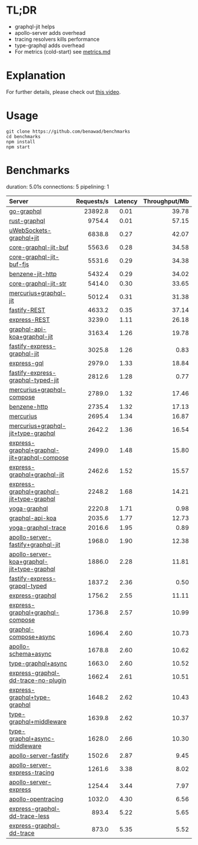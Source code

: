 # TL;DR

- graphql-jit helps
- apollo-server adds overhead
- tracing resolvers kills performance
- type-graphql adds overhead
- For metrics (cold-start) see [metrics.md](METRICS.md)

# Explanation

For further details, please check out [this video](https://www.youtube.com/watch?v=JbV7MCeEPb8).

# Usage

```
git clone https://github.com/benawad/benchmarks
cd benchmarks
npm install
npm start
```

# Benchmarks
duration: 5.01s
connections: 5
pipelining: 1

| Server                                                                                                                                                                  | Requests/s | Latency | Throughput/Mb |
| :--                                                                                                                                                                     | --:        | :-:     | --:           |
| [go-graphql](https://github.com/benawad/node-graphql-benchmarks/tree/master/benchmarks/go-graphql.js)                                                                   | 23892.8    | 0.01    | 39.78         |
| [rust-graphql](https://github.com/benawad/node-graphql-benchmarks/tree/master/benchmarks/rust-graphql.js)                                                               | 9754.4     | 0.01    | 57.15         |
| [uWebSockets-graphql+jit](https://github.com/benawad/node-graphql-benchmarks/tree/master/benchmarks/uWebSockets-graphql+jit.js)                                         | 6838.8     | 0.27    | 42.07         |
| [core-graphql-jit-buf](https://github.com/benawad/node-graphql-benchmarks/tree/master/benchmarks/core-graphql-jit-buf.js)                                               | 5563.6     | 0.28    | 34.58         |
| [core-graphql-jit-buf-fjs](https://github.com/benawad/node-graphql-benchmarks/tree/master/benchmarks/core-graphql-jit-buf-fjs.js)                                       | 5531.6     | 0.29    | 34.38         |
| [benzene-jit-http](https://github.com/benawad/node-graphql-benchmarks/tree/master/benchmarks/benzene-jit-http.js)                                                       | 5432.4     | 0.29    | 34.02         |
| [core-graphql-jit-str](https://github.com/benawad/node-graphql-benchmarks/tree/master/benchmarks/core-graphql-jit-str.js)                                               | 5414.0     | 0.30    | 33.65         |
| [mercurius+graphql-jit](https://github.com/benawad/node-graphql-benchmarks/tree/master/benchmarks/mercurius+graphql-jit.js)                                             | 5012.4     | 0.31    | 31.38         |
| [fastify-REST](https://github.com/benawad/node-graphql-benchmarks/tree/master/benchmarks/fastify-REST.js)                                                               | 4633.2     | 0.35    | 37.14         |
| [express-REST](https://github.com/benawad/node-graphql-benchmarks/tree/master/benchmarks/express-REST.js)                                                               | 3239.0     | 1.11    | 26.18         |
| [graphql-api-koa+graphql-jit](https://github.com/benawad/node-graphql-benchmarks/tree/master/benchmarks/graphql-api-koa+graphql-jit.js)                                 | 3163.4     | 1.26    | 19.78         |
| [fastify-express-graphql-jit](https://github.com/benawad/node-graphql-benchmarks/tree/master/benchmarks/fastify-express-graphql-jit.js)                                 | 3025.8     | 1.26    | 0.83          |
| [express-gql](https://github.com/benawad/node-graphql-benchmarks/tree/master/benchmarks/express-gql.js)                                                                 | 2979.0     | 1.33    | 18.84         |
| [fastify-express-graphql-typed-jit](https://github.com/benawad/node-graphql-benchmarks/tree/master/benchmarks/fastify-express-graphql-typed-jit.js)                     | 2812.6     | 1.28    | 0.77          |
| [mercurius+graphql-compose](https://github.com/benawad/node-graphql-benchmarks/tree/master/benchmarks/mercurius+graphql-compose.js)                                     | 2789.0     | 1.32    | 17.46         |
| [benzene-http](https://github.com/benawad/node-graphql-benchmarks/tree/master/benchmarks/benzene-http.js)                                                               | 2735.4     | 1.32    | 17.13         |
| [mercurius](https://github.com/benawad/node-graphql-benchmarks/tree/master/benchmarks/mercurius.js)                                                                     | 2695.4     | 1.34    | 16.87         |
| [mercurius+graphql-jit+type-graphql](https://github.com/benawad/node-graphql-benchmarks/tree/master/benchmarks/mercurius+graphql-jit+type-graphql.js)                   | 2642.2     | 1.36    | 16.54         |
| [express-graphql+graphql-jit+graphql-compose](https://github.com/benawad/node-graphql-benchmarks/tree/master/benchmarks/express-graphql+graphql-jit+graphql-compose.js) | 2499.0     | 1.48    | 15.80         |
| [express-graphql+graphql-jit](https://github.com/benawad/node-graphql-benchmarks/tree/master/benchmarks/express-graphql+graphql-jit.js)                                 | 2462.6     | 1.52    | 15.57         |
| [express-graphql+graphql-jit+type-graphql](https://github.com/benawad/node-graphql-benchmarks/tree/master/benchmarks/express-graphql+graphql-jit+type-graphql.js)       | 2248.2     | 1.68    | 14.21         |
| [yoga-graphql](https://github.com/benawad/node-graphql-benchmarks/tree/master/benchmarks/yoga-graphql.js)                                                               | 2220.8     | 1.71    | 0.98          |
| [graphql-api-koa](https://github.com/benawad/node-graphql-benchmarks/tree/master/benchmarks/graphql-api-koa.js)                                                         | 2035.6     | 1.77    | 12.73         |
| [yoga-graphql-trace](https://github.com/benawad/node-graphql-benchmarks/tree/master/benchmarks/yoga-graphql-trace.js)                                                   | 2016.6     | 1.95    | 0.89          |
| [apollo-server-fastify+graphql-jit](https://github.com/benawad/node-graphql-benchmarks/tree/master/benchmarks/apollo-server-fastify+graphql-jit.js)                     | 1968.0     | 1.90    | 12.38         |
| [apollo-server-koa+graphql-jit+type-graphql](https://github.com/benawad/node-graphql-benchmarks/tree/master/benchmarks/apollo-server-koa+graphql-jit+type-graphql.js)   | 1886.0     | 2.28    | 11.81         |
| [fastify-express-grapql-typed](https://github.com/benawad/node-graphql-benchmarks/tree/master/benchmarks/fastify-express-grapql-typed.js)                               | 1837.2     | 2.36    | 0.50          |
| [express-graphql](https://github.com/benawad/node-graphql-benchmarks/tree/master/benchmarks/express-graphql.js)                                                         | 1756.2     | 2.55    | 11.11         |
| [express-graphql+graphql-compose](https://github.com/benawad/node-graphql-benchmarks/tree/master/benchmarks/express-graphql+graphql-compose.js)                         | 1736.8     | 2.57    | 10.99         |
| [graphql-compose+async](https://github.com/benawad/node-graphql-benchmarks/tree/master/benchmarks/graphql-compose+async.js)                                             | 1696.4     | 2.60    | 10.73         |
| [apollo-schema+async](https://github.com/benawad/node-graphql-benchmarks/tree/master/benchmarks/apollo-schema+async.js)                                                 | 1678.8     | 2.60    | 10.62         |
| [type-graphql+async](https://github.com/benawad/node-graphql-benchmarks/tree/master/benchmarks/type-graphql+async.js)                                                   | 1663.0     | 2.60    | 10.52         |
| [express-graphql-dd-trace-no-plugin](https://github.com/benawad/node-graphql-benchmarks/tree/master/benchmarks/express-graphql-dd-trace-no-plugin.js)                   | 1662.4     | 2.61    | 10.51         |
| [express-graphql+type-graphql](https://github.com/benawad/node-graphql-benchmarks/tree/master/benchmarks/express-graphql+type-graphql.js)                               | 1648.2     | 2.62    | 10.43         |
| [type-graphql+middleware](https://github.com/benawad/node-graphql-benchmarks/tree/master/benchmarks/type-graphql+middleware.js)                                         | 1639.8     | 2.62    | 10.37         |
| [type-graphql+async-middleware](https://github.com/benawad/node-graphql-benchmarks/tree/master/benchmarks/type-graphql+async-middleware.js)                             | 1628.0     | 2.66    | 10.30         |
| [apollo-server-fastify](https://github.com/benawad/node-graphql-benchmarks/tree/master/benchmarks/apollo-server-fastify.js)                                             | 1502.6     | 2.87    | 9.45          |
| [apollo-server-express-tracing](https://github.com/benawad/node-graphql-benchmarks/tree/master/benchmarks/apollo-server-express-tracing.js)                             | 1261.6     | 3.38    | 8.02          |
| [apollo-server-express](https://github.com/benawad/node-graphql-benchmarks/tree/master/benchmarks/apollo-server-express.js)                                             | 1254.4     | 3.44    | 7.97          |
| [apollo-opentracing](https://github.com/benawad/node-graphql-benchmarks/tree/master/benchmarks/apollo-opentracing.js)                                                   | 1032.0     | 4.30    | 6.56          |
| [express-graphql-dd-trace-less](https://github.com/benawad/node-graphql-benchmarks/tree/master/benchmarks/express-graphql-dd-trace-less.js)                             | 893.4      | 5.22    | 5.65          |
| [express-graphql-dd-trace](https://github.com/benawad/node-graphql-benchmarks/tree/master/benchmarks/express-graphql-dd-trace.js)                                       | 873.0      | 5.35    | 5.52          |
